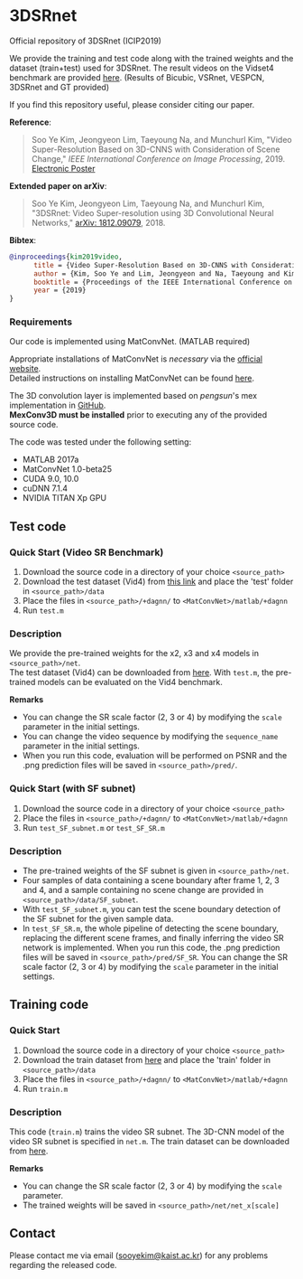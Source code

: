 # 3DSRnet
Official repository of 3DSRnet (ICIP2019)

We provide the training and test code along with the trained weights and the dataset (train+test) used for 3DSRnet. The result videos on the Vidset4 benchmark are provided [here](https://drive.google.com/file/d/1O1nALy-5nkaig9euDciwL8E7iGluJyg3/view?usp=sharing). (Results of Bicubic, VSRnet, VESPCN, 3DSRnet and GT provided)   

If you find this repository useful, please consider citing our paper.

**Reference**:  
> Soo Ye Kim, Jeongyeon Lim, Taeyoung Na, and Munchurl Kim, "Video Super-Resolution Based on 3D-CNNS with Consideration of Scene Change,"
*IEEE International Conference on Image Processing*, 2019. [Electronic Poster](https://drive.google.com/file/d/1LOHJ4bgNXMiskeXNVUra3tR0ijaPhRwb/view?usp=sharing)

**Extended paper on arXiv**:
> Soo Ye Kim, Jeongyeon Lim, Taeyoung Na, and Munchurl Kim, "3DSRnet: Video Super-resolution using 3D Convolutional Neural Networks,"
[arXiv: 1812.09079](https://arxiv.org/abs/1812.09079), 2018.

**Bibtex**:
```bibtex
@inproceedings{kim2019video,
      title = {Video Super-Resolution Based on 3D-CNNS with Consideration of Scene Change}, 
      author = {Kim, Soo Ye and Lim, Jeongyeon and Na, Taeyoung and Kim, Munchurl},
      booktitle = {Proceedings of the IEEE International Conference on Image Processing},
      year = {2019}
}
```

### Requirements
Our code is implemented using MatConvNet. (MATLAB required)

Appropriate installations of MatConvNet is *necessary* via the [official website](http://www.vlfeat.org/matconvnet/).  
Detailed instructions on installing MatConvNet can be found [here](http://www.vlfeat.org/matconvnet/install/).

The 3D convolution layer is implemented based on *pengsun*'s mex implementation in [GitHub](https://github.com/pengsun/MexConv3D).  
**MexConv3D must be installed** prior to executing any of the provided source code.

The code was tested under the following setting:  
* MATLAB 2017a  
* MatConvNet 1.0-beta25  
* CUDA 9.0, 10.0  
* cuDNN 7.1.4  
* NVIDIA TITAN Xp GPU

## Test code
### Quick Start (Video SR Benchmark)
1. Download the source code in a directory of your choice `<source_path>`
2. Download the test dataset (Vid4) from [this link](https://drive.google.com/file/d/16_rbLVFPObQc275yVeaM_Rg1TqvVa4CB) and place the 'test' folder in `<source_path>/data`
3. Place the files in `<source_path>/+dagnn/` to `<MatConvNet>/matlab/+dagnn`
4. Run `test.m`

### Description
We provide the pre-trained weights for the x2, x3 and x4 models in `<source_path>/net`.  
The test dataset (Vid4) can be downloaded from [here](https://drive.google.com/file/d/16_rbLVFPObQc275yVeaM_Rg1TqvVa4CB).
With `test.m`, the pre-trained models can be evaluated on the Vid4 benchmark.

**Remarks**
- You can change the SR scale factor (2, 3 or 4) by modifying the `scale` parameter in the initial settings.
- You can change the video sequence by modifying the `sequence_name` parameter in the initial settings.
- When you run this code, evaluation will be performed on PSNR and the .png prediction files will be saved in `<source_path>/pred/`.

### Quick Start (with SF subnet)
1. Download the source code in a directory of your choice `<source_path>`
2. Place the files in `<source_path>/+dagnn/` to `<MatConvNet>/matlab/+dagnn`
3. Run `test_SF_subnet.m` or `test_SF_SR.m`

### Description
- The pre-trained weights of the SF subnet is given in `<source_path>/net`.  
- Four samples of data containing a scene boundary after frame 1, 2, 3 and 4, and a sample containing no scene change are provided in `<source_path>/data/SF_subnet`.
- With `test_SF_subnet.m`, you can test the scene boundary detection of the SF subnet for the given sample data.  
- In `test_SF_SR.m`, the whole pipeline of detecting the scene boundary, replacing the different scene frames, and finally inferring the video SR network is implemented. When you run this code, the .png prediction files will be saved in `<source_path>/pred/SF_SR`. You can change the SR scale factor (2, 3 or 4) by modifying the `scale` parameter in the initial settings.

## Training code
### Quick Start
1. Download the source code in a directory of your choice `<source_path>`
2. Download the train dataset from [here](https://drive.google.com/file/d/1Lav83JHZCNYInNbpf70CvTgDdBvCalhm) and place the 'train' folder in `<source_path>/data`
3. Place the files in `<source_path>/+dagnn/` to `<MatConvNet>/matlab/+dagnn`
4. Run `train.m`

### Description
This code (`train.m`) trains the video SR subnet. The 3D-CNN model of the video SR subnet is specified in `net.m`.
The train dataset can be downloaded from [here](https://drive.google.com/file/d/1Lav83JHZCNYInNbpf70CvTgDdBvCalhm).  

**Remarks**
- You can change the SR scale factor (2, 3 or 4) by modifying the `scale` parameter.
- The trained weights will be saved in `<source_path>/net/net_x[scale]`

## Contact
Please contact me via email (sooyekim@kaist.ac.kr) for any problems regarding the released code.  

